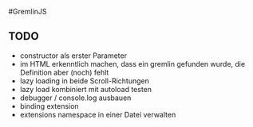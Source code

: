 #GremlinJS




## TODO
- constructor als erster Parameter
- im HTML erkenntlich machen, dass ein gremlin gefunden wurde, die Definition aber (noch) fehlt
- lazy loading in beide Scroll-Richtungen
- lazy load kombiniert mit autoload testen
- debugger / console.log ausbauen
- binding extension
- extensions namespace in einer Datei verwalten